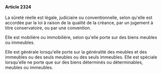 #### Article 2324

La sûreté réelle est légale, judiciaire ou conventionnelle, selon qu'elle est accordée par la loi à raison de la qualité de la créance, par un jugement à titre conservatoire, ou par une convention.

Elle est mobilière ou immobilière, selon qu'elle porte sur des biens meubles ou immeubles.

Elle est générale lorsqu'elle porte sur la généralité des meubles et des immeubles ou des seuls meubles ou des seuls immeubles. Elle est spéciale lorsqu'elle ne porte que sur des biens déterminés ou déterminables, meubles ou immeubles.

